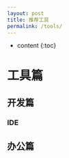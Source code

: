 ```yaml
---
layout: post
title: 推荐工具
permalink: /tools/
---
```


* content
{:toc}


# 工具篇

## 开发篇
### IDE


## 办公篇